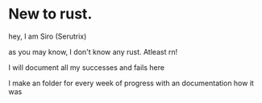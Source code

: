 # New to rust.

hey, I am Siro (Serutrix) 

as you may know, I don't know any rust. Atleast rn!

I will document all my successes and fails here

I make an folder for every week of progress with an documentation how it was

